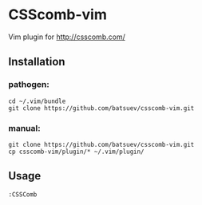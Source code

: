 # CSScomb-vim
Vim plugin for http://csscomb.com/
## Installation
### pathogen:
```
cd ~/.vim/bundle
git clone https://github.com/batsuev/csscomb-vim.git
```
### manual:
```
git clone https://github.com/batsuev/csscomb-vim.git
cp csscomb-vim/plugin/* ~/.vim/plugin/
```
## Usage
```
:CSSComb
```
